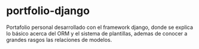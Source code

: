 # portfolio-django
Portafolio personal desarrollado con el framework django, donde se explica lo básico acerca del ORM y el sistema de plantillas, ademas de conocer a grandes rasgos las relaciones de modelos.
